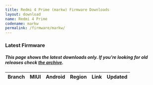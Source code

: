 ```yaml
---
title: Redmi 4 Prime (markw) Firmware Downloads
layout: download
name: Redmi 4 Prime
codename: markw
permalink: /firmware/markw/
---
```


### Latest Firmware
##### This page shows the latest downloads only. If you're looking for old releases check [the archive](/archive/firmware/markw/).

<div class="table-responsive-md" id="table-wrapper">
<table id="firmware" class="display dt-responsive nowrap compact table table-striped table-hover table-sm">
    <thead class="thead-dark">
        <tr>
            <th>Branch</th>
            <th>MIUI</th>
            <th>Android</th>
            <th>Region</th>
            <th>Link</th>
            <th>Updated</th>
        </tr>
    </thead>
    <script>loadFirmwareDownloads('markw', 'latest')</script>
</table>
</div>
